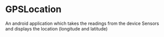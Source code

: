 # GPSLocation
An android application which takes the readings from the device Sensors and displays the location (longitude and latitude)
